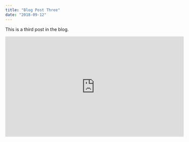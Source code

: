 ```yaml
---
title: "Blog Post Three"
date: "2018-09-12"
---
```


This is a third post in the blog.

<iframe width="560" height="315" src="https://www.youtube.com/embed/4n0xNbfJLR8" frameborder="0" allowfullscreen></iframe>